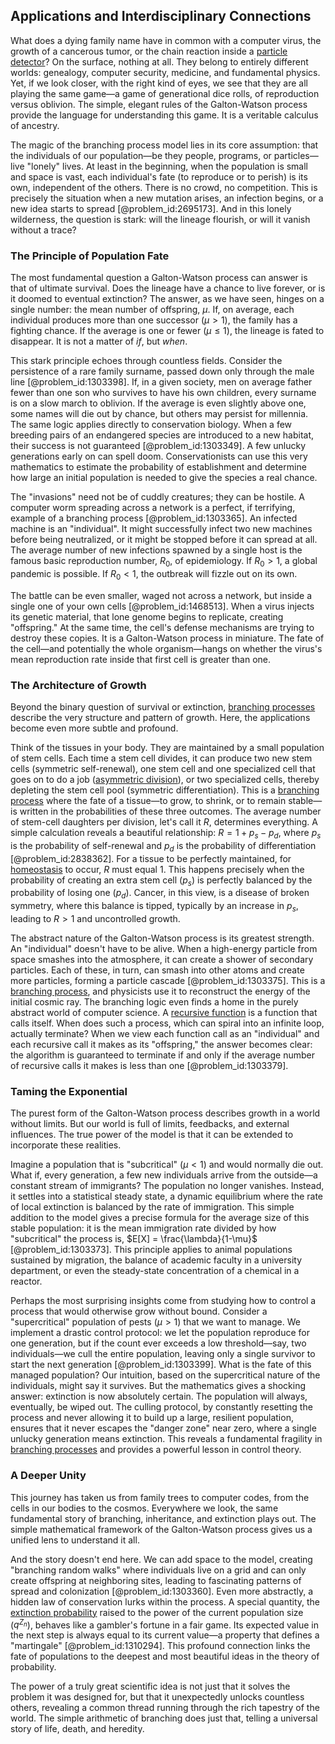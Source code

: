 ## Applications and Interdisciplinary Connections

What does a dying family name have in common with a computer virus, the growth of a cancerous tumor, or the chain reaction inside a [particle detector](@article_id:264727)? On the surface, nothing at all. They belong to entirely different worlds: genealogy, computer security, medicine, and fundamental physics. Yet, if we look closer, with the right kind of eyes, we see that they are all playing the same game—a game of generational dice rolls, of reproduction versus oblivion. The simple, elegant rules of the Galton-Watson process provide the language for understanding this game. It is a veritable calculus of ancestry.

The magic of the branching process model lies in its core assumption: that the individuals of our population—be they people, programs, or particles—live "lonely" lives. At least in the beginning, when the population is small and space is vast, each individual's fate (to reproduce or to perish) is its own, independent of the others. There is no crowd, no competition. This is precisely the situation when a new mutation arises, an infection begins, or a new idea starts to spread [@problem_id:2695173]. And in this lonely wilderness, the question is stark: will the lineage flourish, or will it vanish without a trace?

### The Principle of Population Fate

The most fundamental question a Galton-Watson process can answer is that of ultimate survival. Does the lineage have a chance to live forever, or is it doomed to eventual extinction? The answer, as we have seen, hinges on a single number: the mean number of offspring, $\mu$. If, on average, each individual produces more than one successor ($\mu > 1$), the family has a fighting chance. If the average is one or fewer ($\mu \le 1$), the lineage is fated to disappear. It is not a matter of *if*, but *when*.

This stark principle echoes through countless fields. Consider the persistence of a rare family surname, passed down only through the male line [@problem_id:1303398]. If, in a given society, men on average father fewer than one son who survives to have his own children, every surname is on a slow march to oblivion. If the average is even slightly above one, some names will die out by chance, but others may persist for millennia. The same logic applies directly to conservation biology. When a few breeding pairs of an endangered species are introduced to a new habitat, their success is not guaranteed [@problem_id:1303349]. A few unlucky generations early on can spell doom. Conservationists can use this very mathematics to estimate the probability of establishment and determine how large an initial population is needed to give the species a real chance.

The "invasions" need not be of cuddly creatures; they can be hostile. A computer worm spreading across a network is a perfect, if terrifying, example of a branching process [@problem_id:1303365]. An infected machine is an "individual". It might successfully infect two new machines before being neutralized, or it might be stopped before it can spread at all. The average number of new infections spawned by a single host is the famous basic reproduction number, $R_0$, of epidemiology. If $R_0 > 1$, a global pandemic is possible. If $R_0 < 1$, the outbreak will fizzle out on its own.

The battle can be even smaller, waged not across a network, but inside a single one of your own cells [@problem_id:1468513]. When a virus injects its genetic material, that lone genome begins to replicate, creating "offspring." At the same time, the cell's defense mechanisms are trying to destroy these copies. It is a Galton-Watson process in miniature. The fate of the cell—and potentially the whole organism—hangs on whether the virus's mean reproduction rate inside that first cell is greater than one.

### The Architecture of Growth

Beyond the binary question of survival or extinction, [branching processes](@article_id:275554) describe the very structure and pattern of growth. Here, the applications become even more subtle and profound.

Think of the tissues in your body. They are maintained by a small population of stem cells. Each time a stem cell divides, it can produce two new stem cells (symmetric self-renewal), one stem cell and one specialized cell that goes on to do a job ([asymmetric division](@article_id:174957)), or two specialized cells, thereby depleting the stem cell pool (symmetric differentiation). This is a [branching process](@article_id:150257) where the fate of a tissue—to grow, to shrink, or to remain stable—is written in the probabilities of these three outcomes. The average number of stem-cell daughters per division, let's call it $R$, determines everything. A simple calculation reveals a beautiful relationship: $R = 1 + p_s - p_d$, where $p_s$ is the probability of self-renewal and $p_d$ is the probability of differentiation [@problem_id:2838362]. For a tissue to be perfectly maintained, for [homeostasis](@article_id:142226) to occur, $R$ must equal $1$. This happens precisely when the probability of creating an extra stem cell ($p_s$) is perfectly balanced by the probability of losing one ($p_d$). Cancer, in this view, is a disease of broken symmetry, where this balance is tipped, typically by an increase in $p_s$, leading to $R > 1$ and uncontrolled growth.

The abstract nature of the Galton-Watson process is its greatest strength. An "individual" doesn't have to be alive. When a high-energy particle from space smashes into the atmosphere, it can create a shower of secondary particles. Each of these, in turn, can smash into other atoms and create more particles, forming a particle cascade [@problem_id:1303375]. This is a [branching process](@article_id:150257), and physicists use it to reconstruct the energy of the initial cosmic ray. The branching logic even finds a home in the purely abstract world of computer science. A [recursive function](@article_id:634498) is a function that calls itself. When does such a process, which can spiral into an infinite loop, actually terminate? When we view each function call as an "individual" and each recursive call it makes as its "offspring," the answer becomes clear: the algorithm is guaranteed to terminate if and only if the average number of recursive calls it makes is less than one [@problem_id:1303379].

### Taming the Exponential

The purest form of the Galton-Watson process describes growth in a world without limits. But our world is full of limits, feedbacks, and external influences. The true power of the model is that it can be extended to incorporate these realities.

Imagine a population that is "subcritical" ($\mu < 1$) and would normally die out. What if, every generation, a few new individuals arrive from the outside—a constant stream of immigrants? The population no longer vanishes. Instead, it settles into a statistical steady state, a dynamic equilibrium where the rate of local extinction is balanced by the rate of immigration. This simple addition to the model gives a precise formula for the average size of this stable population: it is the mean immigration rate divided by how "subcritical" the process is, $E[X] = \frac{\lambda}{1-\mu}$ [@problem_id:1303373]. This principle applies to animal populations sustained by migration, the balance of academic faculty in a university department, or even the steady-state concentration of a chemical in a reactor.

Perhaps the most surprising insights come from studying how to control a process that would otherwise grow without bound. Consider a "supercritical" population of pests ($\mu > 1$) that we want to manage. We implement a drastic control protocol: we let the population reproduce for one generation, but if the count ever exceeds a low threshold—say, two individuals—we cull the entire population, leaving only a single survivor to start the next generation [@problem_id:1303399]. What is the fate of this managed population? Our intuition, based on the supercritical nature of the individuals, might say it survives. But the mathematics gives a shocking answer: extinction is now absolutely certain. The population will always, eventually, be wiped out. The culling protocol, by constantly resetting the process and never allowing it to build up a large, resilient population, ensures that it never escapes the "danger zone" near zero, where a single unlucky generation means extinction. This reveals a fundamental fragility in [branching processes](@article_id:275554) and provides a powerful lesson in control theory.

### A Deeper Unity

This journey has taken us from family trees to computer codes, from the cells in our bodies to the cosmos. Everywhere we look, the same fundamental story of branching, inheritance, and extinction plays out. The simple mathematical framework of the Galton-Watson process gives us a unified lens to understand it all.

And the story doesn't end here. We can add space to the model, creating "branching random walks" where individuals live on a grid and can only create offspring at neighboring sites, leading to fascinating patterns of spread and colonization [@problem_id:1303360]. Even more abstractly, a hidden law of conservation lurks within the process. A special quantity, the [extinction probability](@article_id:262331) raised to the power of the current population size ($q^{Z_n}$), behaves like a gambler's fortune in a fair game. Its expected value in the next step is always equal to its current value—a property that defines a "martingale" [@problem_id:1310294]. This profound connection links the fate of populations to the deepest and most beautiful ideas in the theory of probability.

The power of a truly great scientific idea is not just that it solves the problem it was designed for, but that it unexpectedly unlocks countless others, revealing a common thread running through the rich tapestry of the world. The simple arithmetic of branching does just that, telling a universal story of life, death, and heredity.